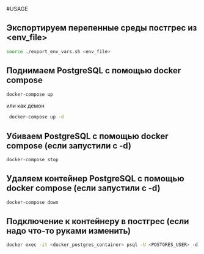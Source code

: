#USAGE

## Экспортируем перепенные среды постгрес из <env_file>
```bash
source ./export_env_vars.sh <env_file>
```
## Поднимаем PostgreSQL с помощью docker compose
```bash
docker-compose up
```
или как демон
```bash
 docker-compose up -d
```
## Убиваем PostgreSQL с помощью docker compose (если запустили с -d)
```bash
docker-compose stop
```

## Удаляем контейнер PostgreSQL с помощью docker compose (если запустили с -d)
```bash
docker-compose down
```

## Подключение к контейнеру в постгрес (если надо что-то руками изменить)
```bash
docker exec -it <docker_postgres_container> psql -U <POSTGRES_USER> -d POSTGRES_DB
```

